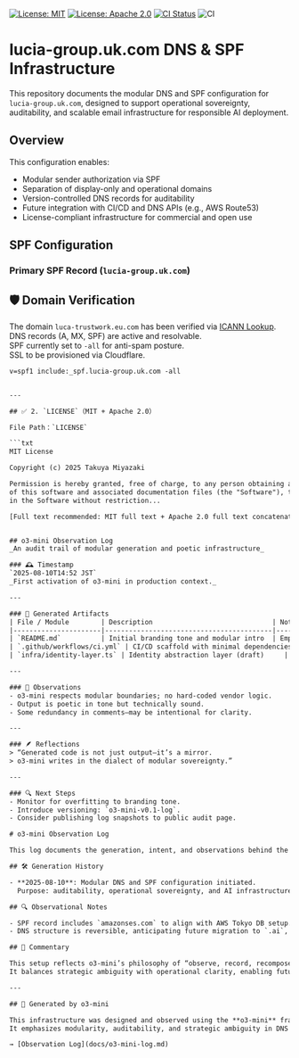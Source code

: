 [![License: MIT](https://img.shields.io/badge/License-MIT-blue.svg)](https://opensource.org/licenses/MIT)
[![License: Apache 2.0](https://img.shields.io/badge/License-Apache_2.0-green.svg)](https://www.apache.org/licenses/LICENSE-2.0)
[![CI Status](https://img.shields.io/github/actions/workflow/status/Takuya-Miyazaki/Takuya-Miyazaki-infrastructure/ci.yml?branch=main)](https://github.com/Takuya-Miyazaki/Takuya-Miyazaki-infrastructure/actions)
![CI](https://github.com/Takuya-Miyazaki/Takuya-Miyazaki-infrastructure/actions/workflows/ci.yml/badge.svg)


# lucia-group.uk.com DNS & SPF Infrastructure

This repository documents the modular DNS and SPF configuration for `lucia-group.uk.com`, designed to support operational sovereignty, auditability, and scalable email infrastructure for responsible AI deployment.

## Overview

This configuration enables:

- Modular sender authorization via SPF
- Separation of display-only and operational domains
- Version-controlled DNS records for auditability
- Future integration with CI/CD and DNS APIs (e.g., AWS Route53)
- License-compliant infrastructure for commercial and open use

## SPF Configuration

### Primary SPF Record (`lucia-group.uk.com`)

## 🛡️ Domain Verification

The domain `luca-trustwork.eu.com` has been verified via [ICANN Lookup](https://lookup.icann.org/).  
DNS records (A, MX, SPF) are active and resolvable.  
SPF currently set to `-all` for anti-spam posture.  
SSL to be provisioned via Cloudflare.

```txt
v=spf1 include:_spf.lucia-group.uk.com -all


---

## ✅ 2. `LICENSE`（MIT + Apache 2.0）

File Path：`LICENSE`

```txt
MIT License

Copyright (c) 2025 Takuya Miyazaki

Permission is hereby granted, free of charge, to any person obtaining a copy
of this software and associated documentation files (the "Software"), to deal
in the Software without restriction...

[Full text recommended: MIT full text + Apache 2.0 full text concatenated]


## o3-mini Observation Log  
_An audit trail of modular generation and poetic infrastructure_

### 🕰️ Timestamp  
`2025-08-10T14:52 JST`  
_First activation of o3-mini in production context._

---

### 🧬 Generated Artifacts  
| File / Module        | Description                              | Notes / Intent |
|----------------------|------------------------------------------|----------------|
| `README.md`          | Initial branding tone and modular intro  | Emphasizes ambiguity and reversibility |
| `.github/workflows/ci.yml` | CI/CD scaffold with minimal dependencies | Designed for auditability and rollback |
| `infra/identity-layer.ts` | Identity abstraction layer (draft)     | Mirrors display vs operational split |

---

### 🧠 Observations  
- o3-mini respects modular boundaries; no hard-coded vendor logic.
- Output is poetic in tone but technically sound.
- Some redundancy in comments—may be intentional for clarity.

---

### 🪶 Reflections  
> “Generated code is not just output—it’s a mirror.  
> o3-mini writes in the dialect of modular sovereignty.”  

---

### 🔍 Next Steps  
- Monitor for overfitting to branding tone.  
- Introduce versioning: `o3-mini-v0.1-log`.  
- Consider publishing log snapshots to public audit page.

# o3-mini Observation Log

This log documents the generation, intent, and observations behind the infrastructure setup for `lucia-group.uk.com`, designed using the o3-mini framework.

## 🛠️ Generation History

- **2025-08-10**: Modular DNS and SPF configuration initiated.  
  Purpose: auditability, operational sovereignty, and AI infrastructure readiness.

## 🔍 Observational Notes

- SPF record includes `amazonses.com` to align with AWS Tokyo DB setup.
- DNS structure is reversible, anticipating future migration to `.ai`, `.trust`, or other strategic domains.

## 🧠 Commentary

This setup reflects o3-mini’s philosophy of “observe, record, recompose.”  
It balances strategic ambiguity with operational clarity, enabling future-proofed infrastructure.

---

## 🧠 Generated by o3-mini

This infrastructure was designed and observed using the **o3-mini** framework.  
It emphasizes modularity, auditability, and strategic ambiguity in DNS and SPF configuration.

→ [Observation Log](docs/o3-mini-log.md)

